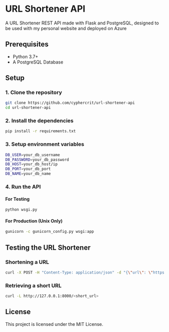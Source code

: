 # URL Shortener API
A URL Shortener REST API made with Flask and PostgreSQL, designed to be used with my personal website and deployed on Azure

## Prerequisites

- Python 3.7+
- A PostgreSQL Database

## Setup

### 1. Clone the repository

```sh
git clone https://github.com/cyphercrit/url-shortener-api
cd url-shortener-api
```

### 2. Install the dependencies

```sh
pip install -r requirements.txt
```

### 3. Setup environment variables

```sh
DB_USER=your_db_username
DB_PASSWORD=your_db_password
DB_HOST=your_db_host/ip
DB_PORT=your_db_port
DB_NAME=your_db_name
```

### 4. Run the API

#### For Testing
```
python wsgi.py
```

#### For Production (Unix Only)
```sh
gunicorn -c gunicorn_config.py wsgi:app
```

## Testing the URL Shortener

### Shortening a URL
```sh
curl -X POST -H "Content-Type: application/json" -d "{\"url\": \"https://www.example.com\"}" http://127.0.0.1:8000/shorten
```

### Retrieving a short URL
```sh
curl -L http://127.0.0.1:8000/<short_url>
```

## License
This project is licensed under the MIT License.



